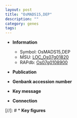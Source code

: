 ```yaml
---
layout: post
title: "OsMADS15,DEP"
description: ""
category: genes
tags: 
---
```


* **Information**  
    + Symbol: OsMADS15,DEP  
    + MSU: [LOC_Os07g01820](http://rice.uga.edu/cgi-bin/ORF_infopage.cgi?orf=LOC_Os07g01820)  
    + RAPdb: [Os07g0108900](http://rapdb.dna.affrc.go.jp/viewer/gbrowse_details/irgsp1?name=Os07g0108900)  

* **Publication**  

* **Genbank accession number**  

* **Key message**  

* **Connection**  

[//]: # * **Key figures**  


